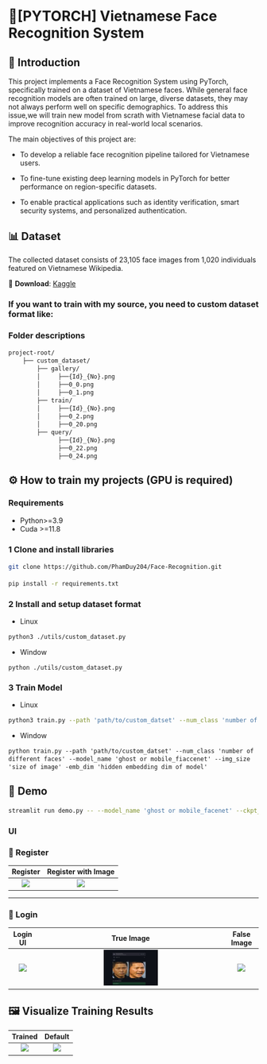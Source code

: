 # 📌[PYTORCH] Vietnamese Face Recognition System
## 📖 Introduction

This project implements a Face Recognition System using PyTorch, specifically trained on a dataset of Vietnamese faces. While general face recognition models are often trained on large, diverse datasets, they may not always perform well on specific demographics. To address this issue,we will train new model from scrath with Vietnamese facial data to improve recognition accuracy in real-world local scenarios.

The main objectives of this project are:

+ To develop a reliable face recognition pipeline tailored for Vietnamese users.

+ To fine-tune existing deep learning models in PyTorch for better performance on region-specific datasets.

+ To enable practical applications such as identity verification, smart security systems, and personalized authentication.

## 📊 Dataset
The collected dataset consists of 23,105 face images from 1,020 individuals featured on Vietnamese Wikipedia.

📂 **Download**: [Kaggle](https://www.kaggle.com/datasets/hariwu1995/vn-celeb)  


### If you want to train with my source, you need to custom dataset format like:
### Folder descriptions
    project-root/
        ├── custom_dataset/
            ├── gallery/
            │     ├──{Id}_{No}.png
            │     ├──0_0.png
            │     ├──0_1.png
            ├── train/
            │     ├──{Id}_{No}.png
            │     ├──0_2.png
            │     ├──0_20.png
            ├── query/
                  ├──{Id}_{No}.png
                  ├──0_22.png
                  ├──0_24.png


## ⚙️ How to train my projects (GPU is required)
### Requirements
+ Python>=3.9
+ Cuda >=11.8
### 1 Clone and install libraries
``` bash
git clone https://github.com/PhamDuy204/Face-Recognition.git

pip install -r requirements.txt
```
### 2 Install and setup dataset format
* Linux

```bash
python3 ./utils/custom_dataset.py
```
* Window

``` shell
python ./utils/custom_dataset.py
```

### 3 Train Model
* Linux

```bash
python3 train.py --path 'path/to/custom_datset' --num_class 'number of different faces' --model_name 'ghost or mobile_fiaccenet' --img_size 'size of image' -emb_dim 'hidden embedding dim of model'
```
* Window

``` shell
python train.py --path 'path/to/custom_datset' --num_class 'number of different faces' --model_name 'ghost or mobile_fiaccenet' --img_size 'size of image' -emb_dim 'hidden embedding dim of model'
```

## 🧾 Demo
```bash
streamlit run demo.py -- --model_name 'ghost or mobile_facenet' --ckpt_model 'path/to/checkpoints' --cleardb 'True or False (to clear temporary database)' --emb_dim 'hidden embedding dim of model'
```
### UI
### 🧾 Register

| Register | Register with Image |
|:--:|:--:|
| <img src="./assets/register_ui.jpg" width="45%"> | <img src="./assets/register_ui_with_image.jpg" width="45%"> |

---

### 🔐 Login

| Login UI | True Image | False Image |
|:--:|:--:|:--:|
| <img src="./assets/login_ui.jpg" width="30%"> | <img src="./assets/true_image.jpg" width="30%"> | <img src="./assets/false_image.jpg" width="30%"> |


## 🖼️ Visualize Training Results

| Trained | Default |
|:--------:|:--------:|
| <img src="./assets/trained_model.jpg" width="250"/> | <img src="./assets/raw_model.jpg" width="250"/> |


